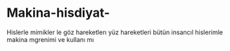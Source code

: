 # Makina-hisdiyat-
Hislerle mimikler le göz hareketlerı yüz hareketleri bütün insancıl hislerimle makina mgrenimi ve kullanı mı
